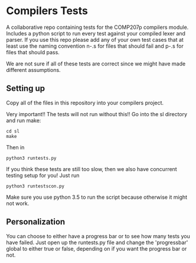 # Compilers Tests

A collaborative repo containing tests for the COMP207p compilers module. Includes a python script to run every test against your compiled lexer and parser.
If you use this repo please add any of your own test cases that at least use the naming convention n-<fileName>.s for files that should fail and p-<fileName>.s for files that should pass.

We are not sure if all of these tests are correct since we might have made different assumptions.

## Setting up
Copy all of the files in this repository into your compilers project.

Very important!! The tests will not run without this!!
Go into the sl directory and run make:
```
cd sl
make
```

Then in 
```
python3 runtests.py
```
If you think these tests are still too slow, then we also have concurrent testing setup for you! Just run
```
python3 runtestscon.py
```

Make sure you use python 3.5  to run the script because otherwise it might not work.
## Personalization
You can choose to either have a progress bar or to see how many tests you have failed. Just open up the runtests.py file and change the 'progressbar' global to either true or false, depending on if you want the progress bar or not.
